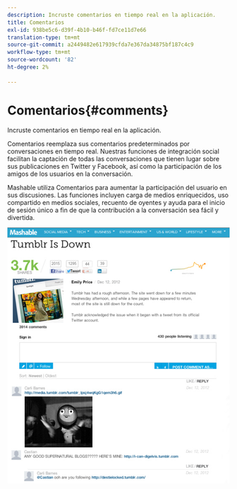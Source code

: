 ```yaml
---
description: Incruste comentarios en tiempo real en la aplicación.
title: Comentarios
exl-id: 938be5c6-d39f-4b10-b46f-fd7ce11d7e66
translation-type: tm+mt
source-git-commit: a2449482e617939cfda7e367da34875bf187c4c9
workflow-type: tm+mt
source-wordcount: '82'
ht-degree: 2%

---
```


# Comentarios{#comments}

Incruste comentarios en tiempo real en la aplicación.

Comentarios reemplaza sus comentarios predeterminados por conversaciones en tiempo real. Nuestras funciones de integración social facilitan la captación de todas las conversaciones que tienen lugar sobre sus publicaciones en Twitter y Facebook, así como la participación de los amigos de los usuarios en la conversación.

Mashable utiliza Comentarios para aumentar la participación del usuario en sus discusiones. Las funciones incluyen carga de medios enriquecidos, uso compartido en medios sociales, recuento de oyentes y ayuda para el inicio de sesión único a fin de que la contribución a la conversación sea fácil y divertida.

![](assets/CommentsMashable.png)

<!-- 

c_comments_app.dita

 -->
